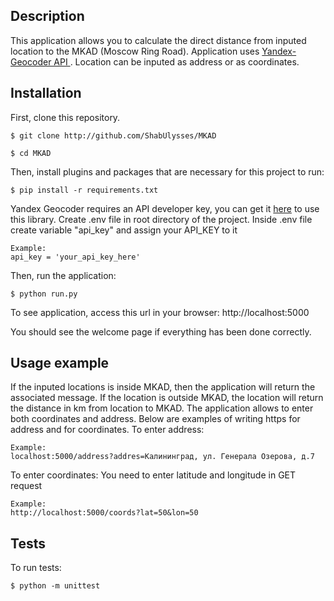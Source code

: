 ## Description

This application allows you to calculate the direct distance from inputed location to the MKAD (Moscow Ring Road). Application uses [Yandex-Geocoder API ](https://yandex.ru/dev/maps/geocoder/doc/desc/concepts/about.html). Location can be inputed as address or as coordinates.

## Installation

First, clone this repository.

```
$ git clone http://github.com/ShabUlysses/MKAD
```

```
$ cd MKAD
```

Then, install plugins and packages that are necessary for this project to run:

```
$ pip install -r requirements.txt
```

Yandex Geocoder requires an API developer key, you can get it [here](https://yandex.ru/dev/maps/geocoder/doc/desc/concepts/about.html) to use this library.
Create .env file in root directory of the project. Inside .env file create variable "api_key" and assign your API_KEY to it

```
Example:
api_key = 'your_api_key_here'
```

Then, run the application:

```
$ python run.py
```

To see application, access this url in your browser:
http://localhost:5000

You should see the welcome page if everything has been done correctly.

## Usage example

If the inputed locations is inside MKAD, then the application will return the associated message. If the location is outside MKAD, the location will return the distance in km from location to MKAD.
The application allows to enter both coordinates and address. Below are examples of writing https for address and for coordinates.
To enter address:
```
Example:
localhost:5000/address?addres=Калининград, ул. Генерала Озерова, д.7
```

To enter coordinates:
You need to enter latitude and longitude in GET request
```
Example:
http://localhost:5000/coords?lat=50&lon=50
```

## Tests

To run tests:
```
$ python -m unittest
```



